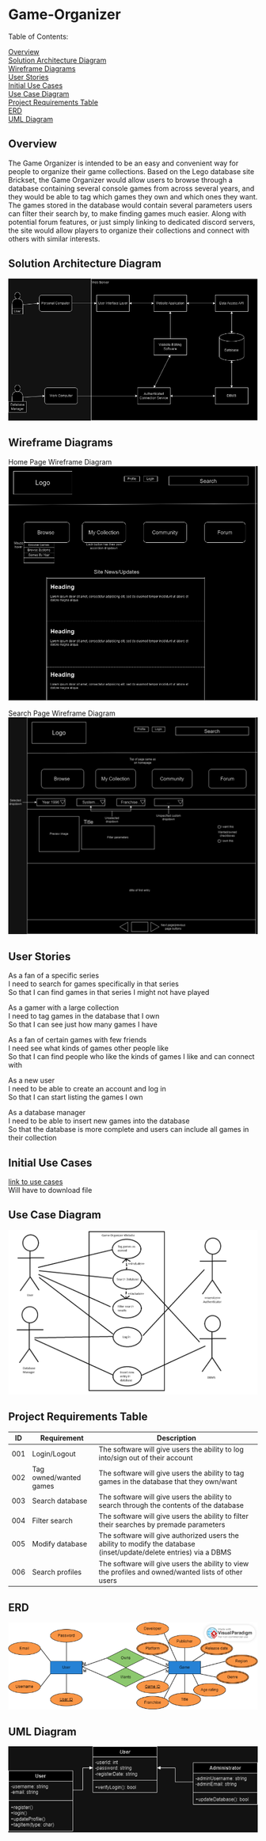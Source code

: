 # Game-Organizer

Table of Contents:

[Overview](https://github.com/Metroidman97/Game-Organizer/blob/main/README.md#overview)  
[Solution Architecture Diagram](https://github.com/Metroidman97/Game-Organizer/blob/main/README.md#solution-architecture-diagram)  
[Wireframe Diagrams](https://github.com/Metroidman97/Game-Organizer/blob/main/README.md#wireframe-diagrams)  
[User Stories](https://github.com/Metroidman97/Game-Organizer/blob/main/README.md#user-stories)  
[Initial Use Cases](https://github.com/Metroidman97/Game-Organizer/blob/main/README.md#initial-use-cases)  
[Use Case Diagram](https://github.com/Metroidman97/Game-Organizer/blob/main/README.md#use-case-diagram)  
[Project Requirements Table](https://github.com/Metroidman97/Game-Organizer/blob/main/README.md#project-requirements-table)  
[ERD](https://github.com/Metroidman97/Game-Organizer/blob/main/README.md#erd)  
[UML Diagram](https://github.com/Metroidman97/Game-Organizer/blob/main/README.md#uml-diagram)

## Overview

The Game Organizer is intended to be an easy and convenient way for people to organize their game
collections. Based on the Lego database site Brickset, the Game Organizer would allow users to browse
through a database containing several console games from across several years, and they would be able
to tag which games they own and which ones they want. The games stored in the database would
contain several parameters users can filter their search by, to make finding games much easier. Along
with potential forum features, or just simply linking to dedicated discord servers, the site would allow
players to organize their collections and connect with others with similar interests.

## Solution Architecture Diagram

![alt text](images./Solution%20architecture%20diagram.png "Solution Architecture Diagram")

## Wireframe Diagrams

Home Page Wireframe Diagram
![alt text](images./Game%20Organizer%20Wireframe%20Homepage.png "Home Page Wireframe")

Search Page Wireframe Diagram
![alt text](images./Game%20Organizer%20Wireframe%20Search%20Page.png "Search Page Wireframe")

## User Stories

As a fan of a specific series  
I need to search for games specifically in that series  
So that I can find games in that series I might not have played  

As a gamer with a large collection  
I need to tag games in the database that I own  
So that I can see just how many games I have  

As a fan of certain games with few friends  
I need see what kinds of games other people like  
So that I can find people who like the kinds of games I like and can connect with  

As a new user  
I need to be able to create an account and log in  
So that I can start listing the games I own  

As a database manager  
I need to be able to insert new games into the database  
So that the database is more complete and users can include all games in their collection  

## Initial Use Cases

[link to use cases](documents/Use%20Cases.docx)  
Will have to download file

## Use Case Diagram

![alt text](images./Use%20Case%20Diagram.png "Use case diagram")

## Project Requirements Table

|ID|Requirement|Description|
|---|---|---|
|001|Login/Logout|The software will give users the ability to log into/sign out of their account|
|002|Tag owned/wanted games|The software will give users the ability to tag games in the database that they own/want|
|003|Search database|The software will give users the ability to search through the contents of the database|
|004|Filter search|The software will give users the ability to filter their searches by premade parameters|
|005|Modify database|The software will give authorized users the ability to modify the database (inset/update/delete entries) via a DBMS|
|006|Search profiles|The software will give users the ability to view the profiles and owned/wanted lists of other users|

## ERD

![alt text](images./Chen%20ERD.png "Entity relation diagram")

## UML Diagram

![alt text](images./UML%20Class%20diagram.png "UML Class Diagram")
